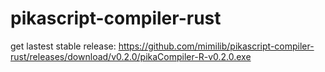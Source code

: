 # pikascript-compiler-rust
get lastest stable release:
https://github.com/mimilib/pikascript-compiler-rust/releases/download/v0.2.0/pikaCompiler-R-v0.2.0.exe
